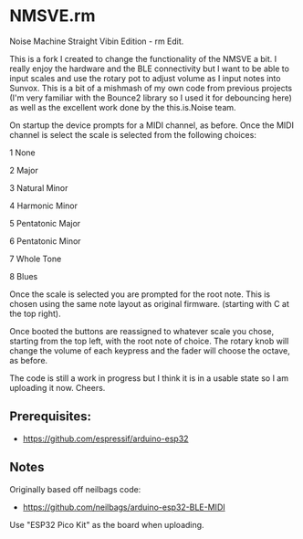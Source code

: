 # NMSVE.rm
Noise Machine Straight Vibin Edition - rm Edit.

This is a fork I created to change the functionality of the NMSVE a bit. I really enjoy the hardware and the BLE connectivity but I want to be able to input scales and use the rotary pot to adjust volume as I input notes into Sunvox. This is a bit of a mishmash of my own code from previous projects (I'm very familiar with the Bounce2 library so I used it for debouncing here) as well as the excellent work done by the this.is.Noise team.

On startup the device prompts for a MIDI channel, as before. Once the MIDI channel is select the scale is selected from the following choices:

1	None

2	Major

3	Natural Minor

4	Harmonic Minor

5	Pentatonic Major

6	Pentatonic Minor

7	Whole Tone

8	Blues


Once the scale is selected you are prompted for the root note. This is chosen using the same note layout as original firmware. (starting with C at the top right).

Once booted the buttons are reassigned to whatever scale you chose, starting from the top left, with the root note of choice. The rotary knob will change the volume of each keypress and the fader will choose the octave, as before.

The code is still a work in progress but I think it is in a usable state so I am uploading it now. Cheers.

## Prerequisites:
 * https://github.com/espressif/arduino-esp32
 
## Notes
 Originally based off neilbags code:
 * https://github.com/neilbags/arduino-esp32-BLE-MIDI
 
 Use "ESP32 Pico Kit" as the board when uploading.

